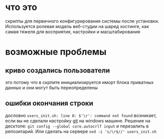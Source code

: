 # что это

скрипты для первичного конфигурирования системы после установки.
Используется ролевая модель веб-студии на шаред хостинге, как самая тяжеля для восприятия, настройки и масштабирования

# возможные проблемы
## криво создались пользователи

это потому что в скрпите инициализируется иморт блока приватных данных и они могут быть переопределены

## ошибки окончания строки
дословно `users_init.sh: line 8: $'\r': command not found`
возникает, если вы не сделали настройку [git](https://github.com/mcgr0g/dotfiles/blob/master/.gitconfig#L17) на windows машине. Решение на десктопе:
`git config --global core.autocrlf input`
и перезалить в репозитарий. Или сделать на сервере
`sed -i 's/\r$//' users_init.sh`